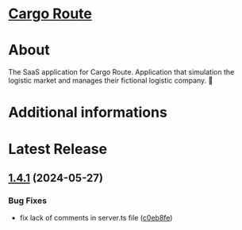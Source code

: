 # [Cargo Route](https://github.com/maroon-studio/cargo-route)

# About

The SaaS application for Cargo Route. Application that simulation the logistic market and manages their fictional logistic company. 🚛

# Additional informations

<!-- Keep clean everything below -->

# Latest Release

## [1.4.1](https://github.com/maroon-studio/cargo-route/compare/v1.4.0...v1.4.1) (2024-05-27)


### Bug Fixes

* fix lack of comments in server.ts file ([c0eb8fe](https://github.com/maroon-studio/cargo-route/commit/c0eb8fe8fe72ee357c66dd6213126d0c68b2a63d))


